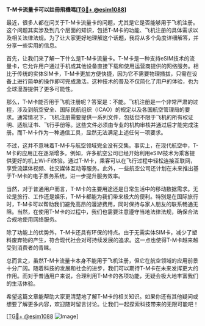 **T-M卡流量卡可以註冊飛機嗎[[TG💪+ @esim1088](https://t.me/s/esim1088)]**

最近，很多人都在问关于T-M卡流量卡的问题，尤其是它是否能够用于飞机注册。这个问题其实涉及到几个层面的知识，包括T-M卡的功能、飞机注册的具体需求以及相关法律法规。为了让大家更好地理解这个话题，我将从多个角度详细解答，并分享一些实用的信息。

首先，让我们来了解一下什么是T-M卡流量卡。T-M卡是一种支持eSIM技术的流量卡，它允许用户通过手机或其他设备直接下载和使用运营商提供的网络服务。相比于传统的实体SIM卡，T-M卡更加方便快捷，因为它不需要物理插拔，只需在设备上进行简单的操作即可完成激活。这种技术的普及不仅简化了用户的体验，也为全球漫游提供了更多可能性。

那么，T-M卡能否用于飞机注册呢？答案是：不能。飞机注册是一个非常严肃的过程，涉及到航空安全、国际民航组织（ICAO）的规定以及各国航空管理局的要求。通常情况下，飞机注册需要提供一系列文件，包括但不限于飞机的所有权证明、适航证书、飞行手册等。这些文件必须由专业的机构审核并通过后才能完成注册。而T-M卡作为一种通信工具，显然无法满足上述任何一项要求。

不过，这并不意味着T-M卡与航空领域完全没有交集。事实上，在现代航空中，T-M卡的应用正在逐渐增多。例如，许多航空公司已经开始利用eSIM技术为乘客提供更好的机上Wi-Fi体验。通过T-M卡，乘客可以在飞行过程中轻松连接互联网，享受流媒体视频、社交媒体互动等服务。此外，一些航空公司还计划在未来推出基于T-M卡的电子票务系统，进一步提升服务效率。

当然，对于普通用户而言，T-M卡的主要用途还是日常生活中的移动数据需求。无论是旅行、工作还是娱乐，T-M卡都能为我们带来极大的便利。特别是在国际旅行时，T-M卡可以帮助我们避免高昂的漫游费用，同时保持与家人朋友的联系畅通无阻。当然，在使用T-M卡的过程中，我们也需要注意遵守当地法律法规，确保合法合规地使用网络服务。

除了功能上的优势外，T-M卡还具有环保的特点。由于无需实体SIM卡，减少了塑料废弃物的产生，符合现代社会对可持续发展的追求。这一点也使得T-M卡越来越受到消费者的青睐。

总而言之，虽然T-M卡流量卡本身不能用于飞机注册，但它在航空领域的应用前景十分广阔。随着科技的发展和社会的进步，我们可以期待T-M卡在未来发挥更大的作用。而对于普通用户来说，合理利用T-M卡的各项功能，无疑会极大地丰富我们的生活体验。

希望这篇文章能帮助大家更清楚地了解T-M卡的相关知识。如果你还有其他疑问或想要了解更多内容，欢迎随时留言讨论。让我们一起探索科技带来的无限可能吧！

[[TG💪+ @esim1088](https://t.me/s/esim1088) ![Image](https://i.postimg.cc/4NQfJmqS/Snipaste-2025-05-13-00-14-12.png)]